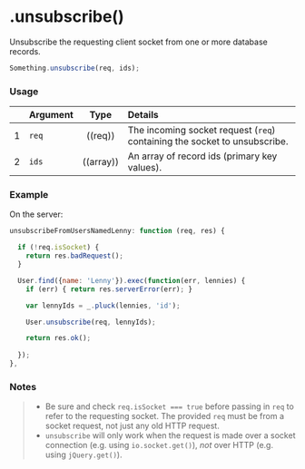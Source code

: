 # .unsubscribe()

Unsubscribe the requesting client socket from one or more database records.

```js
Something.unsubscribe(req, ids);
```

### Usage

|   | Argument   | Type         | Details |
|---|:-----------|:------------:|:--------|
| 1 | `req`      | ((req))      | The incoming socket request (`req`) containing the socket to unsubscribe.
| 2 | `ids`      | ((array))    | An array of record ids (primary key values).



### Example

On the server:

```javascript
unsubscribeFromUsersNamedLenny: function (req, res) {

  if (!req.isSocket) {
    return res.badRequest();
  }

  User.find({name: 'Lenny'}).exec(function(err, lennies) {
    if (err) { return res.serverError(err); }

    var lennyIds = _.pluck(lennies, 'id');

    User.unsubscribe(req, lennyIds);

    return res.ok();
    
  });
},
```


### Notes
> + Be sure and check `req.isSocket === true` before passing in `req` to refer to the requesting socket.  The provided `req` must be from a socket request, not just any old HTTP request.
> + `unsubscribe` will only work when the request is made over a socket connection (e.g. using `io.socket.get()`), *not* over HTTP (e.g. using `jQuery.get()`).


<docmeta name="displayName" value=".unsubscribe()">
<docmeta name="pageType" value="method">
